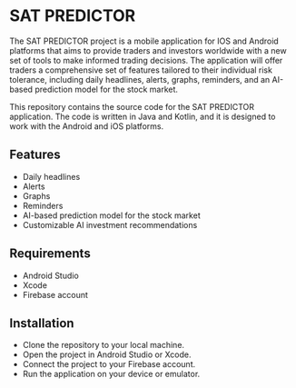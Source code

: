 # SAT PREDICTOR

The SAT PREDICTOR project is a mobile application for IOS and Android platforms that aims to provide traders and investors worldwide with a new set of tools to make informed trading decisions. The application will offer traders a comprehensive set of features tailored to their individual risk tolerance, including daily headlines, alerts, graphs, reminders, and an AI-based prediction model for the stock market.

This repository contains the source code for the SAT PREDICTOR application. The code is written in Java and Kotlin, and it is designed to work with the Android and iOS platforms.

## Features
- Daily headlines
- Alerts
- Graphs
- Reminders
- AI-based prediction model for the stock market
- Customizable AI investment recommendations
## Requirements
- Android Studio
- Xcode
- Firebase account
## Installation
- Clone the repository to your local machine.
- Open the project in Android Studio or Xcode.
- Connect the project to your Firebase account.
- Run the application on your device or emulator.
